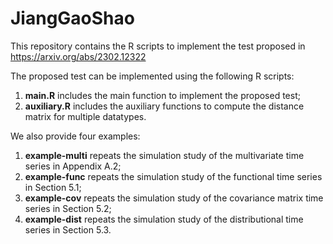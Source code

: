 # JiangGaoShao
This repository contains the R scripts to implement the test proposed in https://arxiv.org/abs/2302.12322

The proposed test can be implemented using the following R scripts:
1. **main.R** includes the main function to implement the proposed test;
2. **auxiliary.R** includes the auxiliary functions to compute the distance matrix for multiple datatypes.

We also provide four examples:
1. **example-multi** repeats the simulation study of the multivariate time series in Appendix A.2;
2. **example-func** repeats the simulation study of the functional time series in Section 5.1;
3. **example-cov** repeats the simulation study of the covariance matrix time series in Section 5.2;
4. **example-dist** repeats the simulation study of the distributional time series in Section 5.3.
